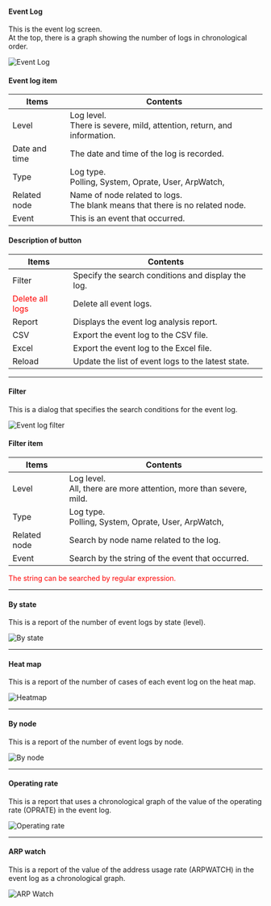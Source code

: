 #### Event Log

<div class="text-xl mb-2 text-left">
This is the event log screen.<br>
At the top, there is a graph showing the number of logs in chronological order.
</div>

![Event Log](../../help/en/2023-12-03_09-32-12.png)

>>>
#### Event log item

<div class="text-xl">

| Items | Contents |
| ---- | ---- |
| Level | Log level.<br> There is severe, mild, attention, return, and information.|
| Date and time | The date and time of the log is recorded.|
| Type | Log type.<BR> Polling, System, Oprate, User, ArpWatch, |
| Related node | Name of node related to logs.<br> The blank means that there is no related node.|
| Event | This is an event that occurred.|

</div>

>>>
#### Description of button

<div class="text-xl">

| Items | Contents |
| ---- | ---- |
| Filter | Specify the search conditions and display the log.|
| <Span style = "color: red;"> Delete all logs </span> | Delete all event logs.|
| Report | Displays the event log analysis report.|
| CSV | Export the event log to the CSV file.|
| Excel | Export the event log to the Excel file.|
| Reload | Update the list of event logs to the latest state.|

</div>


---
#### Filter

<div class="text-xl mb-2 text-left">
This is a dialog that specifies the search conditions for the event log.
</div>

![Event log filter](../../help/en/2023-12-03_09-34-18.png)

>>>
#### Filter item

<div class="text-xl">

| Items | Contents |
| ---- | ---- |
| Level | Log level.<br> All, there are more attention, more than severe, mild.|
| Type | Log type.<br> Polling, System, Oprate, User, ArpWatch, |
| Related node | Search by node name related to the log.|
| Event | Search by the string of the event that occurred.|

<span style="color:red">The string can be searched by regular expression.</span>

</div>


---
#### By state

<div class="text-xl mb-2 text-left">
This is a report of the number of event logs by state (level).
</div>

![By state](../../help/en/2023-12-03_09-36-05.png)

---
#### Heat map

<div class="text-xl mb-2 text-left">
This is a report of the number of cases of each event log on the heat map.
</div>

![Heatmap](../../help/en/2023-12-03_09-37-42.png)

---
#### By node

<div class="text-xl mb-2 text-left">
This is a report of the number of event logs by node.
</div>

![By node](../../help/en/2023-12-03_09-39-12.png)

---
#### Operating rate

<div class="text-xl mb-2 text-left">
This is a report that uses a chronological graph of the value of the operating rate (OPRATE) in the event log.
</div>

![Operating rate](../../help/en/2023-12-03_09-41-25.png)

---
#### ARP watch

<div class="text-xl mb-2 text-left">
This is a report of the value of the address usage rate (ARPWATCH) in the event log as a chronological graph.
</div>

![ARP Watch](../../help/en/2023-12-03_09-43-24.png)
